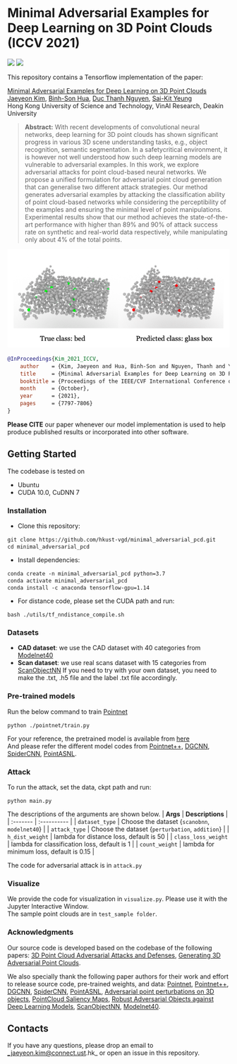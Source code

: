# Minimal Adversarial Examples for Deep Learning on 3D Point Clouds (ICCV 2021)

<a href="https://ja-yeon-kim.github.io/minimal_adversarial_pcd/"><img src="https://img.shields.io/badge/WEBSITE-Visit%20project%20page-blue?style=for-the-badge"></a>
<a href="https://openaccess.thecvf.com/content/ICCV2021/papers/Kim_Minimal_Adversarial_Examples_for_Deep_Learning_on_3D_Point_Clouds_ICCV_2021_paper.pdf"><img src="https://img.shields.io/badge/pdf-paper-red?style=for-the-badge"></a>

This repository contains a Tensorflow implementation of the paper:

[Minimal Adversarial Examples for Deep Learning on 3D Point Clouds](https://ja-yeon-kim.github.io/minimal_adversarial_pcd/)
<br>
[Jaeyeon Kim](mailto:jkimbi@connect.ust.hk), 
[Binh-Son Hua](https://sonhua.github.io/),
[Duc Thanh Nguyen](https://ducthanhnguyen.weebly.com/),
[Sai-Kit Yeung](https://www.saikit.org/index.html)<br>
Hong Kong University of Science and Technology, VinAI Research, Deakin University

>**Abstract:**
With recent developments of convolutional neural networks, deep learning for 3D point clouds has shown significant progress in various 3D scene understanding tasks, e.g., object recognition, semantic segmentation. In a safetycritical environment, it is however not well understood how such deep learning models are vulnerable to adversarial examples. In this work, we explore adversarial attacks for point cloud-based neural networks. We propose a unified formulation for adversarial point cloud generation that can generalise two different attack strategies. Our method generates adversarial examples by attacking the classification ability of point cloud-based networks while considering the perceptibility of the examples and ensuring the minimal level of point manipulations. Experimental results show that our method achieves the state-of-the-art performance with higher than 89% and 90% of attack success rate on synthetic and real-world data respectively, while manipulating only about 4% of the total points.

![teaser](figure.png)

```bibtex
@InProceedings{Kim_2021_ICCV,
    author    = {Kim, Jaeyeon and Hua, Binh-Son and Nguyen, Thanh and Yeung, Sai-Kit},
    title     = {Minimal Adversarial Examples for Deep Learning on 3D Point Clouds},
    booktitle = {Proceedings of the IEEE/CVF International Conference on Computer Vision (ICCV)},
    month     = {October},
    year      = {2021},
    pages     = {7797-7806}
}
```
**Please CITE** our paper whenever our model implementation is used to help produce published results or incorporated into other software.

## Getting Started

The codebase is tested on
- Ubuntu
- CUDA 10.0, CuDNN 7

### Installation
- Clone this repository:
``` 
git clone https://github.com/hkust-vgd/minimal_adversarial_pcd.git
cd minimal_adversarial_pcd
```

- Install dependencies:
```
conda create -n minimal_adversarial_pcd python=3.7
conda activate minimal_adversarial_pcd
conda install -c anaconda tensorflow-gpu=1.14
```

- For distance code, please set the CUDA path and run:
```
bash ./utils/tf_nndistance_compile.sh
```

### Datasets

- **CAD dataset**: we use the CAD dataset with 40 categories from [Modelnet40](https://modelnet.cs.princeton.edu/)
- **Scan dataset**: we use real scans dataset with 15 categories from [ScanObjectNN](https://github.com/hkust-vgd/scanobjectnn)
If you need to try with your own dataset, you need to make the .txt, .h5 file and the label .txt file accordingly.

### Pre-trained models
Run the below command to train <a href="https://github.com/charlesq34/pointnet" target="_blank">Pointnet </a>
```
python ./pointnet/train.py
```
For your reference, the pretrained model is available from <a href="https://drive.google.com/drive/folders/1gBPch5vFqBqyvb9LVcdXvaQV_0P5u1Fs?usp=sharing" target="_blank">here</a><br>
And please refer the different model codes from [Pointnet++](https://github.com/charlesq34/pointnet2), [DGCNN](https://github.com/WangYueFt/dgcnn), [SpiderCNN](https://github.com/xyf513/SpiderCNN), [PointASNL](https://github.com/yanx27/PointASNL).

### Attack
To run the attack, set the data, ckpt path and run:
```
python main.py
```
The descriptions of the arguments are shown below.
| **Args** | **Descriptions** |
| :------- | :---------- |
| `dataset_type` | Choose the dataset {`scanobnn`, `modelnet40`} |
| `attack_type` | Choose the dataset {`perturbation`, `addition`} |
| `h_dist_weight` | lambda for distance loss, default is 50 |
| `class_loss_weight` | lambda for classification loss, default is 1 |
| `count_weight` | lambda for minimum loss, default is 0.15 |

The code for adversarial attack is in `attack.py`

### Visualize
We provide the code for visualization in `visualize.py`. Please use it with the Jupyter Interactive Window.<br>
The sample point clouds are in `test_sample folder`.

### Acknowledgments
Our source code is developed based on the codebase of the following papers: [3D Point Cloud Adversarial Attacks and Defenses](https://github.com/Daniel-Liu-c0deb0t/3D-Neural-Network-Adversarial-Attacks), [Generating 3D Adversarial Point Clouds](https://github.com/xiangchong1/3d-adv-pc). 

We also specially thank the following paper authors for their work and effort to release source code, pre-trained weights, and data: [Pointnet](https://github.com/charlesq34/pointnet), [Pointnet++](https://github.com/charlesq34/pointnet2), [DGCNN](https://github.com/WangYueFt/dgcnn), [SpiderCNN](https://github.com/xyf513/SpiderCNN), [PointASNL](https://github.com/yanx27/PointASNL),  [Adversarial point perturbations on 3D objects](https://github.com/Daniel-Liu-c0deb0t/Adversarial-point-perturbations-on-3D-objects), [PointCloud Saliency Maps](https://github.com/tianzheng4/PointCloud-Saliency-Maps), [Robust Adversarial Objects against Deep Learning Models](https://github.com/jinyier/ai_pointnet_attack), [ScanObjectNN](https://github.com/hkust-vgd/scanobjectnn), [Modelnet40](https://modelnet.cs.princeton.edu/).

## Contacts
If you have any questions, please drop an email to _jaeyeon.kim@connect.ust.hk_ or open an issue in this repository.
